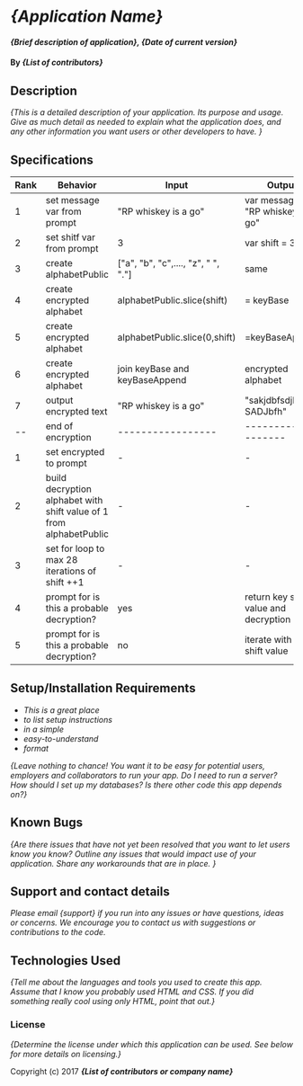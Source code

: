 # _{Application Name}_

#### _{Brief description of application}, {Date of current version}_

#### By _**{List of contributors}**_

## Description

_{This is a detailed description of your application. Its purpose and usage.  Give as much detail as needed to explain what the application does, and any other information you want users or other developers to have. }_
## Specifications

| Rank  | Behavior  | Input  | Output |
|---|---|---|---|
|1| set message var from prompt  | "RP whiskey is a go" | var message = "RP whiskey is a go" |
|2| set shitf var from prompt  | 3  | var shift = 3  |
|3|  create alphabetPublic | ["a", "b", "c",...., "z", " ", "."]  | same  |
|4| create encrypted alphabet | alphabetPublic.slice(shift) | = keyBase |
|5| create encrypted alphabet | alphabetPublic.slice(0,shift) | =keyBaseAppend |
|6| create encrypted alphabet | join keyBase and keyBaseAppend | encrypted alphabet|
|7| output encrypted text | "RP whiskey is a go" | "sakjdbfsdjbghjfg SADJbfh" |
|--| end of encryption | -----------------|-------------------|
|1| set encrypted to prompt | - |  -  |
|2| build decryption alphabet with shift value of 1 from alphabetPublic | -| -|
|3| set for loop to max 28 iterations of shift ++1 |-|-|
|4| prompt for is this a probable decryption? | yes | return key shift value and decryption |
|5| prompt for is this a probable decryption? | no | iterate with next shift value |


## Setup/Installation Requirements

* _This is a great place_
* _to list setup instructions_
* _in a simple_
* _easy-to-understand_
* _format_

_{Leave nothing to chance! You want it to be easy for potential users, employers and collaborators to run your app. Do I need to run a server? How should I set up my databases? Is there other code this app depends on?}_

## Known Bugs

_{Are there issues that have not yet been resolved that you want to let users know you know?  Outline any issues that would impact use of your application.  Share any workarounds that are in place. }_

## Support and contact details

_Please email {support} if you run into any issues or have questions, ideas or concerns.  We encourage you to contact us with suggestions or contributions to the code._

## Technologies Used

_{Tell me about the languages and tools you used to create this app. Assume that I know you probably used HTML and CSS. If you did something really cool using only HTML, point that out.}_

### License

*{Determine the license under which this application can be used.  See below for more details on licensing.}*

Copyright (c) 2017 **_{List of contributors or company name}_**
